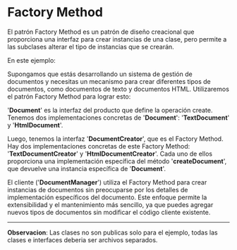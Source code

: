 # Factory Method

El patrón Factory Method es un patrón de diseño creacional que proporciona una interfaz para crear instancias de una clase, pero permite a las subclases alterar el tipo de instancias que se crearán.

En este ejemplo:

Supongamos que estás desarrollando un sistema de gestión de documentos y necesitas un mecanismo para crear diferentes tipos de documentos, como documentos de texto y documentos HTML. Utilizaremos el patrón Factory Method para lograr esto:

'**Document**' es la interfaz del producto que define la operación create. Tenemos dos implementaciones concretas de '**Document**': '**TextDocument**' y '**HtmlDocument**'.

Luego, tenemos la interfaz '**DocumentCreator**', que es el Factory Method. Hay dos implementaciones concretas de este Factory Method: '**TextDocumentCreator**' y '**HtmlDocumentCreator**'. Cada uno de ellos proporciona una implementación específica del método '**createDocument**', que devuelve una instancia específica de '**Document**'.

El cliente ('**DocumentManager**') utiliza el Factory Method para crear instancias de documentos sin preocuparse por los detalles de implementación específicos del documento. Este enfoque permite la extensibilidad y el mantenimiento más sencillo, ya que puedes agregar nuevos tipos de documentos sin modificar el código cliente existente.

---
**Observacion**: Las clases no son publicas solo para el ejemplo, todas las clases e interfaces deberia ser archivos separados.
